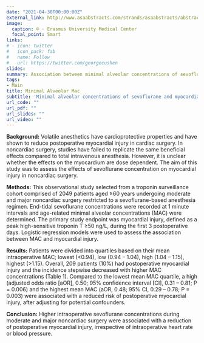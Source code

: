 ```yaml
---
date: "2021-04-30T00:00:00Z"
external_link: http://www.asaabstracts.com/strands/asaabstracts/abstract.htm?year=2019&index=17&absnum=2060
image:
  caption: © · Erasmus University Medical Center
  focal_point: Smart
links:
# - icon: twitter
#   icon_pack: fab
#   name: Follow
#   url: https://twitter.com/georgecushen
slides: 
summary: Association between minimal alveolar concentrations of sevoflurane and myocardial injury in noncardiac surgery
tags:
- Main
title: Minimal Alveolar Mac
subtitle: 'Minimal alveolar concentrations of sevoflurane and myocardial injury in noncardiac surgery'
url_code: ""
url_pdf: ""
url_slides: ""
url_video: ""
---
```


**Background:** Volatile anesthetics have cardioprotective properties and have shown to reduce postoperative myocardial injury in cardiac surgery. In noncardiac surgery, studies have failed to replicate the same beneficial effects compared to total intravenous anesthesia. However, it is unclear whether the effects on the myocardium are dose dependent. The aim of this study was to assess the effects of sevoflurane concentration on myocardial injury in noncardiac surgery.

**Methods:** This observational study selected from a troponin surveillance cohort comprised of 2049 patients aged ≥60 years undergoing moderate and major noncardiac surgery restricted to a sevoflurane-based anesthesia regimen. End-tidal sevoflurane concentrations were recorded at 1 minute intervals and age-related minimal alveolar concentrations (MAC) were determined. The primary study endpoint was myocardial injury, defined as a peak high-sensitive troponin T ≥50 ng/L, during the first 3 postoperative days. Logistic regression models were used to assess the association between MAC and myocardial injury.

**Results:** Patients were divided into quartiles based on their mean intraoperative MAC; lowest (<0.94), low (0.94 – 1.04), high (1.04 – 1.15), highest (>1.15). Overall, 209 patients (10%) had postoperative myocardial injury and the incidence stepwise decreased with higher MAC concentrations (Table 1). Compared to the lowest mean MAC quartile, a high (adjusted odds ratio [aOR], 0.50; 95% confidence interval [CI], 0.31 – 0.81; P = 0.006) and the highest mean MAC (aOR, 0.48; 95% CI, 0.29 – 0.78; P = 0.003) were associated with a reduced risk of postoperative myocardial injury, after adjusting for potential confounders. 

**Conclusion:** Higher intraoperative sevoflurane concentrations during moderate and major noncardiac surgery were associated with a reduction of postoperative myocardial injury, irrespective of intraoperative heart rate or blood pressure.


